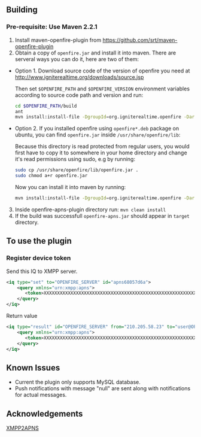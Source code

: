 ## Building

### **Pre-requisite: Use Maven 2.2.1**
1. Install maven-openfire-plugin from https://github.com/srt/maven-openfire-plugin
2. Obtain a copy of `openfire.jar` and install it into maven. There are serveral ways you can do it, here are two of them:
  * Option 1. Download source code of the version of openfire you need at http://www.igniterealtime.org/downloads/source.jsp

    Then set `$OPENFIRE_PATH` and `$OPENFIRE_VERSION` environment variables according to source code path and version and run:
    ```bash
    cd $OPENFIRE_PATH/build
    ant
    mvn install:install-file -DgroupId=org.igniterealtime.openfire -DartifactId=openfire -Dversion=$OPENFIRE_VERSION -Dpackaging=jar -DgeneratePom=true -Dfile=$OPENFIRE_PATH/target/openfire/lib/openfire.jar
    ```
  * Option 2. If you installed openfire using `openfire*.deb` package on ubuntu, you can find `openfire.jar` inside `/usr/share/openfire/lib`:

    Because this directory is read protected from regular users, you would first have to copy it to somewhere in your home directory and change it's read permissions using sudo, e.g by running:

    ```bash
    sudo cp /usr/share/openfire/lib/openfire.jar .
    sudo chmod a+r openfire.jar
    ```

    Now you can install it into maven by running:

    ```bash
    mvn install:install-file -DgroupId=org.igniterealtime.openfire -DartifactId=openfire -Dversion=$OPENFIRE_VERSION -Dpackaging=jar -DgeneratePom=true -Dfile=openfire.jar
    ```
3. Inside openfire-apns-plugin directory run: `mvn clean install`
4. If the build was successfull `openfire-apns.jar` should appear in `target` directory.

## To use the plugin
### Register device token
Send this IQ to XMPP server.
```xml
<iq type="set" to="OPENFIRE_SERVER" id="apns68057d6a">
	<query xmlns="urn:xmpp:apns">
	   <token>XXXXXXXXXXXXXXXXXXXXXXXXXXXXXXXXXXXXXXXXXXXXXXXXXXXXXXXXXXXXXXXX</token>
	</query>
</iq>
```
Return value
```xml
<iq type="result" id="OPENFIRE_SERVER" from="210.205.58.23" to="user@OPENFIRE_SERVER/68057d6a">
	<query xmlns="urn:xmpp:apns">
	   <token>XXXXXXXXXXXXXXXXXXXXXXXXXXXXXXXXXXXXXXXXXXXXXXXXXXXXXXXXXXXXXXXX</token>
	</query>
</iq>
```

## Known Issues
* Current the plugin only supports MySQL database.
* Push notifications with message "null" are sent along with notifications for actual messages.

## Acknowledgements
[XMPP2APNS](https://github.com/myriky/XMPP2APNS)
